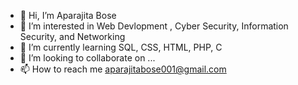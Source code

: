 - 👋 Hi, I’m Aparajita Bose
- 👀 I’m interested in Web Devlopment , Cyber Security, Information Security, and Networking
- 🌱 I’m currently learning SQL, CSS, HTML, PHP, C 
- 💞️ I’m looking to collaborate on ...
- 📫 How to reach me aparajitabose001@gmail.com

<!---
AparajitaBose001/AparajitaBose001 is a ✨ special ✨ repository because its `README.md` (this file) appears on your GitHub profile.
You can click the Preview link to take a look at your changes.
--->
